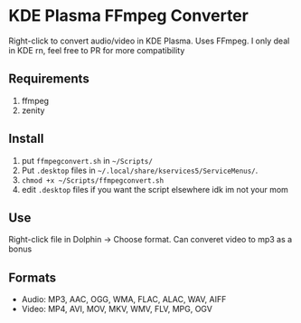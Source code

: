 # KDE Plasma FFmpeg Converter

Right-click to convert audio/video in KDE Plasma. Uses FFmpeg. I only deal in KDE rn, feel free to PR for more compatibility

## Requirements
1. ffmpeg
2. zenity

## Install

1. put `ffmpegconvert.sh` in `~/Scripts/`
2. Put `.desktop` files in `~/.local/share/kservices5/ServiceMenus/`.
3. `chmod +x ~/Scripts/ffmpegconvert.sh`
4. edit `.desktop` files if you want the script elsewhere idk im not your mom

## Use

Right-click file in Dolphin -> Choose format. Can converet video to mp3 as a bonus

## Formats

- Audio: MP3, AAC, OGG, WMA, FLAC, ALAC, WAV, AIFF
- Video: MP4, AVI, MOV, MKV, WMV, FLV, MPG, OGV
